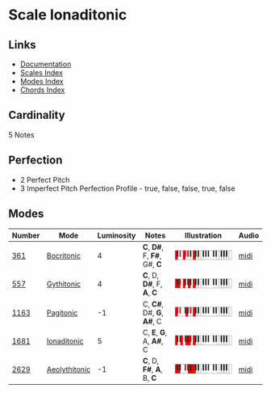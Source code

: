 # Scale Ionaditonic

## Links

- [Documentation](README.md)
- [Scales Index](Scales.md)
- [Modes Index](Modes.md)
- [Chords Index](Chords.md)

## Cardinality

5 Notes

## Perfection

- 2 Perfect Pitch
- 3 Imperfect Pitch
Perfection Profile - true, false, false, true, false

## Modes

| Number | Mode | Luminosity | Notes | Illustration | Audio |
|--------|------|------------|-------|--------------|-------|
| [361](https://ianring.com/musictheory/scales/361) | [Bocritonic](ModeBocritonic.md) | 4 | **C**, **D#**, F, **F#**, G#, **C** | ![CNaturalBocritonic](ModeCNaturalBocritonic.png) | [midi](https://github.com/edipermadi/music/blob/main/docs/ModeCNaturalBocritonic.mid?raw=true) | 
| [557](https://ianring.com/musictheory/scales/557) | [Gythitonic](ModeGythitonic.md) | 4 | **C**, D, **D#**, F, **A**, **C** | ![CNaturalGythitonic](ModeCNaturalGythitonic.png) | [midi](https://github.com/edipermadi/music/blob/main/docs/ModeCNaturalGythitonic.mid?raw=true) | 
| [1163](https://ianring.com/musictheory/scales/1163) | [Pagitonic](ModePagitonic.md) | -1 | C, **C#**, D#, **G**, **A#**, C | ![CNaturalPagitonic](ModeCNaturalPagitonic.png) | [midi](https://github.com/edipermadi/music/blob/main/docs/ModeCNaturalPagitonic.mid?raw=true) | 
| [1681](https://ianring.com/musictheory/scales/1681) | [Ionaditonic](ModeIonaditonic.md) | 5 | C, **E**, **G**, A, **A#**, C | ![CNaturalIonaditonic](ModeCNaturalIonaditonic.png) | [midi](https://github.com/edipermadi/music/blob/main/docs/ModeCNaturalIonaditonic.mid?raw=true) | 
| [2629](https://ianring.com/musictheory/scales/2629) | [Aeolythitonic](ModeAeolythitonic.md) | -1 | **C**, D, **F#**, **A**, B, **C** | ![CNaturalAeolythitonic](ModeCNaturalAeolythitonic.png) | [midi](https://github.com/edipermadi/music/blob/main/docs/ModeCNaturalAeolythitonic.mid?raw=true) | 
